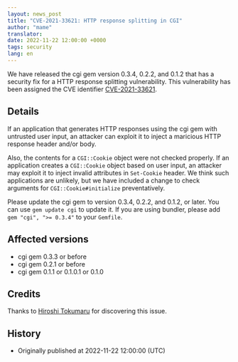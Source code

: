 ```yaml
---
layout: news_post
title: "CVE-2021-33621: HTTP response splitting in CGI"
author: "mame"
translator:
date: 2022-11-22 12:00:00 +0000
tags: security
lang: en
---
```


We have released the cgi gem version 0.3.4, 0.2.2, and 0.1.2 that has a security fix for a HTTP response splitting vulnerability.
This vulnerability has been assigned the CVE identifier [CVE-2021-33621](https://nvd.nist.gov/vuln/detail/CVE-2021-33621).

## Details

If an application that generates HTTP responses using the cgi gem with untrusted user input, an attacker can exploit it to inject a maricious HTTP response header and/or body.

Also, the contents for a `CGI::Cookie` object were not checked properly. If an application creates a `CGI::Cookie` object based on user input, an attacker may exploit it to inject invalid attributes in `Set-Cookie` header. We think such applications are unlikely, but we have included a change to check arguments for `CGI::Cookie#initialize` preventatively.

Please update the cgi gem to version 0.3.4, 0.2.2, and 0.1.2, or later. You can use `gem update cgi` to update it.
If you are using bundler, please add `gem "cgi", ">= 0.3.4"` to your `Gemfile`.

## Affected versions

* cgi gem 0.3.3 or before
* cgi gem 0.2.1 or before
* cgi gem 0.1.1 or 0.1.0.1 or 0.1.0

## Credits

Thanks to [Hiroshi Tokumaru](https://hackerone.com/htokumaru?type=user) for discovering this issue.

## History

* Originally published at 2022-11-22 12:00:00 (UTC)
